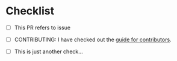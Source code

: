 
# Checklist

- [ ] This PR refers to issue <!-- insert #issue here -->
* [ ] CONTRIBUTING: I have checked out the [guide for contributors](CONTRIBUTING.md).
+ [ ] This is just another check...
